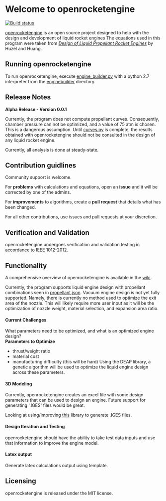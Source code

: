 # Welcome to openrocketengine
[![Build status](https://travis-ci.org/cmflannery/openrocketengine.svg?branch=master)](https://travis-ci.org/cmflannery/openrocketengine)

[openrocketengine](https://github.com/cmflannery/openrocketengine) is an open source project designed to help with the design and development of liquid rocket engines
The equations used in this program were taken from [_Design of Liquid Propellant Rocket Engines_][2] by Huzel and Huang.

## Running openrocketengine
To run openrocketengine, execute [engine_builder.py](https://github.com/cmflannery/openrocketengine/engine_builder.py) with a python 2.7 interpreter from the [enginebuilder](https://github.com/cmflannery/openrocketengine/) directory.

## Release Notes
__Alpha Release - Version 0.0.1__

Currently, the program does not compute propellant curves. Consequently, chamber pressure can not be optimized, and a value of 75 atm is chosen. This is a dangerous assumption. Until [curves.py](https://github.com/cmflannery/openrocketengine/enginebuilder/performance/curves.py) is complete, the results obtained with openrocketengine should not be consulted in the design of any liquid rocket engine.

Currently, all analysis is done at steady-state.

## Contribution guidlines
Community support is welcome.

For __problems__ with calculations and equations, open an __issue__ and it will be corrected by one of the admins.

For __improvements__ to algorithms, create a __pull request__ that details what has been changed.

For all other contributions, use issues and pull requests at your discretion.

## Verification and Validation
openrocketengine undergoes verification and validation testing in accordance to IEEE 1012-2012.

## Functionality
A comprehensive overview of openrocketengine is available in the [wiki](https://github.com/cmflannery/openrocketengine/wiki).

Currently, the program supports liquid engine design with propellant combinations seen in [propellant.json](https://github.com/cmflannery/openrocketengine/enginebuilder/propellant.json).
Vacuum engine design is not yet fully supported. Namely, there is currently no method used to optimize the exit area of the nozzle. This will likely require more user input as it will be the optimization of nozzle weight, material selection, and expansion area ratio.

#### Current Challenges
What parameters need to be optimized, and what is an optimized engine design?
</br>
__Parameters to Optimize__
* thrust/weight ratio
* material cost
* manufacturing difficulty (this will be hard)
Using the DEAP library, a genetic algorithm will be used to optimize the liquid engine design across these parameters.

#### 3D Modeling
Currently, openrocketengine creates an excel file with some design parameters that can be used to design an engine. Future support for generating '.IGES' files would be great.

Looking at using/improving [this](https://pypi.python.org/pypi/pyIGES/0.0.27) library to generate .IGES files.

#### Design Iteration and Testing
openrocketengine should have the ability to take test data inputs and use that information to improve the engine model.

#### Latex output
Generate latex calculations output using template.

## Licensing
openrocketengine is released under the MIT license.

<!-- References -->
[1]: http://soliton.ae.gatech.edu/people/jseitzma/classes/ae6450/bell_nozzle.pdf "GATech: Bell Nozzles"
[2]: https://ntrs.nasa.gov/archive/nasa/casi.ntrs.nasa.gov/19710019929.pdf "Design of Liquid Propellant Rocket Engines"
[3]: https://ntrs.nasa.gov/archive/nasa/casi.ntrs.nasa.gov/19720026079.pdf "Liquid Propellant Rocket Combustion Instability, NASA SP-194"
